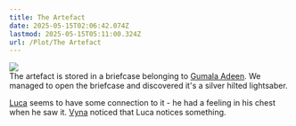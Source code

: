 ```yaml
---
title: The Artefact
date: 2025-05-15T02:06:42.074Z
lastmod: 2025-05-15T05:11:00.324Z
url: /Plot/The Artefact
---
```

<img src="/ob/Images/Saber%20Hilt.png">\
The artefact is stored in a briefcase belonging to [Gumala Adeen](/Characters/NPC/Gumala%20Adeen). We managed to open the briefcase and discovered it's a silver hilted lightsaber.

[Luca](/Characters/PCs/Luca) seems to have some connection to it - he had a feeling in his chest when he saw it. [Vyna](/Characters/PCs/Vyna) noticed that Luca notices something.

